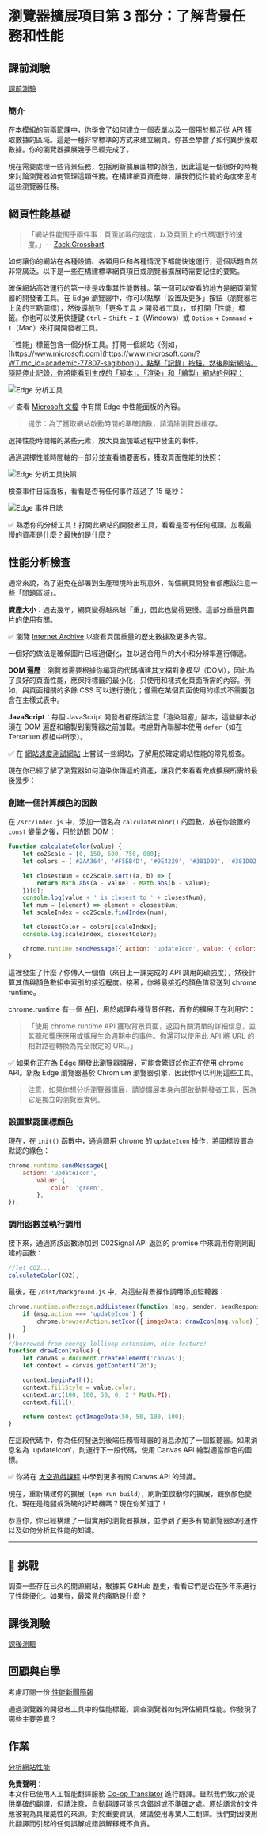 <!--
CO_OP_TRANSLATOR_METADATA:
{
  "original_hash": "f198c6b817b4b2a99749f4662e7cae98",
  "translation_date": "2025-08-23T23:46:07+00:00",
  "source_file": "5-browser-extension/3-background-tasks-and-performance/README.md",
  "language_code": "hk"
}
-->
# 瀏覽器擴展項目第 3 部分：了解背景任務和性能

## 課前測驗

[課前測驗](https://ff-quizzes.netlify.app/web/quiz/27)

### 簡介

在本模組的前兩節課中，你學會了如何建立一個表單以及一個用於顯示從 API 獲取數據的區域。這是一種非常標準的方式來建立網頁。你甚至學會了如何異步獲取數據。你的瀏覽器擴展幾乎已經完成了。

現在需要處理一些背景任務，包括刷新擴展圖標的顏色，因此這是一個很好的時機來討論瀏覽器如何管理這類任務。在構建網頁資產時，讓我們從性能的角度來思考這些瀏覽器任務。

## 網頁性能基礎

> 「網站性能關乎兩件事：頁面加載的速度，以及頁面上的代碼運行的速度。」-- [Zack Grossbart](https://www.smashingmagazine.com/2012/06/javascript-profiling-chrome-developer-tools/)

如何讓你的網站在各種設備、各類用戶和各種情況下都能快速運行，這個話題自然非常廣泛。以下是一些在構建標準網頁項目或瀏覽器擴展時需要記住的要點。

確保網站高效運行的第一步是收集其性能數據。第一個可以查看的地方是網頁瀏覽器的開發者工具。在 Edge 瀏覽器中，你可以點擊「設置及更多」按鈕（瀏覽器右上角的三點圖標），然後導航到「更多工具 > 開發者工具」，並打開「性能」標籤。你也可以使用快捷鍵 `Ctrl` + `Shift` + `I`（Windows）或 `Option` + `Command` + `I`（Mac）來打開開發者工具。

「性能」標籤包含一個分析工具。打開一個網站（例如，[https://www.microsoft.com](https://www.microsoft.com/?WT.mc_id=academic-77807-sagibbon)），點擊「記錄」按鈕，然後刷新網站。隨時停止記錄，你將能看到生成的「腳本」、「渲染」和「繪製」網站的例程：

![Edge 分析工具](../../../../5-browser-extension/3-background-tasks-and-performance/images/profiler.png)

✅ 查看 [Microsoft 文檔](https://docs.microsoft.com/microsoft-edge/devtools-guide/performance/?WT.mc_id=academic-77807-sagibbon) 中有關 Edge 中性能面板的內容。

> 提示：為了獲取網站啟動時間的準確讀數，請清除瀏覽器緩存。

選擇性能時間軸的某些元素，放大頁面加載過程中發生的事件。

通過選擇性能時間軸的一部分並查看摘要面板，獲取頁面性能的快照：

![Edge 分析工具快照](../../../../5-browser-extension/3-background-tasks-and-performance/images/snapshot.png)

檢查事件日誌面板，看看是否有任何事件超過了 15 毫秒：

![Edge 事件日誌](../../../../5-browser-extension/3-background-tasks-and-performance/images/log.png)

✅ 熟悉你的分析工具！打開此網站的開發者工具，看看是否有任何瓶頸。加載最慢的資產是什麼？最快的是什麼？

## 性能分析檢查

通常來說，為了避免在部署到生產環境時出現意外，每個網頁開發者都應該注意一些「問題區域」。

**資產大小**：過去幾年，網頁變得越來越「重」，因此也變得更慢。這部分重量與圖片的使用有關。

✅ 瀏覽 [Internet Archive](https://httparchive.org/reports/page-weight) 以查看頁面重量的歷史數據及更多內容。

一個好的做法是確保圖片已經過優化，並以適合用戶的大小和分辨率進行傳遞。

**DOM 遍歷**：瀏覽器需要根據你編寫的代碼構建其文檔對象模型（DOM），因此為了良好的頁面性能，應保持標籤的最小化，只使用和樣式化頁面所需的內容。例如，與頁面相關的多餘 CSS 可以進行優化；僅需在某個頁面使用的樣式不需要包含在主樣式表中。

**JavaScript**：每個 JavaScript 開發者都應該注意「渲染阻塞」腳本，這些腳本必須在 DOM 遍歷和繪製到瀏覽器之前加載。考慮對內聯腳本使用 `defer`（如在 Terrarium 模組中所示）。

✅ 在 [網站速度測試網站](https://www.webpagetest.org/) 上嘗試一些網站，了解用於確定網站性能的常見檢查。

現在你已經了解了瀏覽器如何渲染你傳遞的資產，讓我們來看看完成擴展所需的最後幾步：

### 創建一個計算顏色的函數

在 `/src/index.js` 中，添加一個名為 `calculateColor()` 的函數，放在你設置的 `const` 變量之後，用於訪問 DOM：

```JavaScript
function calculateColor(value) {
	let co2Scale = [0, 150, 600, 750, 800];
	let colors = ['#2AA364', '#F5EB4D', '#9E4229', '#381D02', '#381D02'];

	let closestNum = co2Scale.sort((a, b) => {
		return Math.abs(a - value) - Math.abs(b - value);
	})[0];
	console.log(value + ' is closest to ' + closestNum);
	let num = (element) => element > closestNum;
	let scaleIndex = co2Scale.findIndex(num);

	let closestColor = colors[scaleIndex];
	console.log(scaleIndex, closestColor);

	chrome.runtime.sendMessage({ action: 'updateIcon', value: { color: closestColor } });
}
```

這裡發生了什麼？你傳入一個值（來自上一課完成的 API 調用的碳強度），然後計算其值與顏色數組中索引的接近程度。接著，你將最接近的顏色值發送到 chrome runtime。

chrome.runtime 有一個 [API](https://developer.chrome.com/extensions/runtime)，用於處理各種背景任務，而你的擴展正在利用它：

> 「使用 chrome.runtime API 獲取背景頁面，返回有關清單的詳細信息，並監聽和響應應用或擴展生命週期中的事件。你還可以使用此 API 將 URL 的相對路徑轉換為完全限定的 URL。」

✅ 如果你正在為 Edge 開發此瀏覽器擴展，可能會驚訝於你正在使用 chrome API。新版 Edge 瀏覽器基於 Chromium 瀏覽器引擎，因此你可以利用這些工具。

> 注意，如果你想分析瀏覽器擴展，請從擴展本身內部啟動開發者工具，因為它是獨立的瀏覽器實例。

### 設置默認圖標顏色

現在，在 `init()` 函數中，通過調用 chrome 的 `updateIcon` 操作，將圖標設置為默認的綠色：

```JavaScript
chrome.runtime.sendMessage({
	action: 'updateIcon',
		value: {
			color: 'green',
		},
});
```

### 調用函數並執行調用

接下來，通過將該函數添加到 C02Signal API 返回的 promise 中來調用你剛剛創建的函數：

```JavaScript
//let CO2...
calculateColor(CO2);
```

最後，在 `/dist/background.js` 中，為這些背景操作調用添加監聽器：

```JavaScript
chrome.runtime.onMessage.addListener(function (msg, sender, sendResponse) {
	if (msg.action === 'updateIcon') {
		chrome.browserAction.setIcon({ imageData: drawIcon(msg.value) });
	}
});
//borrowed from energy lollipop extension, nice feature!
function drawIcon(value) {
	let canvas = document.createElement('canvas');
	let context = canvas.getContext('2d');

	context.beginPath();
	context.fillStyle = value.color;
	context.arc(100, 100, 50, 0, 2 * Math.PI);
	context.fill();

	return context.getImageData(50, 50, 100, 100);
}
```

在這段代碼中，你為任何發送到後端任務管理器的消息添加了一個監聽器。如果消息名為 'updateIcon'，則運行下一段代碼，使用 Canvas API 繪製適當顏色的圖標。

✅ 你將在 [太空遊戲課程](../../6-space-game/2-drawing-to-canvas/README.md) 中學到更多有關 Canvas API 的知識。

現在，重新構建你的擴展（`npm run build`），刷新並啟動你的擴展，觀察顏色變化。現在是跑腿或洗碗的好時機嗎？現在你知道了！

恭喜你，你已經構建了一個實用的瀏覽器擴展，並學到了更多有關瀏覽器如何運作以及如何分析其性能的知識。

---

## 🚀 挑戰

調查一些存在已久的開源網站，根據其 GitHub 歷史，看看它們是否在多年來進行了性能優化。如果有，最常見的痛點是什麼？

## 課後測驗

[課後測驗](https://ff-quizzes.netlify.app/web/quiz/28)

## 回顧與自學

考慮訂閱一份 [性能新聞簡報](https://perf.email/)

通過瀏覽器的開發者工具中的性能標籤，調查瀏覽器如何評估網頁性能。你發現了哪些主要差異？

## 作業

[分析網站性能](assignment.md)

**免責聲明**：  
本文件已使用人工智能翻譯服務 [Co-op Translator](https://github.com/Azure/co-op-translator) 進行翻譯。雖然我們致力於提供準確的翻譯，但請注意，自動翻譯可能包含錯誤或不準確之處。原始語言的文件應被視為具權威性的來源。對於重要資訊，建議使用專業人工翻譯。我們對因使用此翻譯而引起的任何誤解或錯誤解釋概不負責。